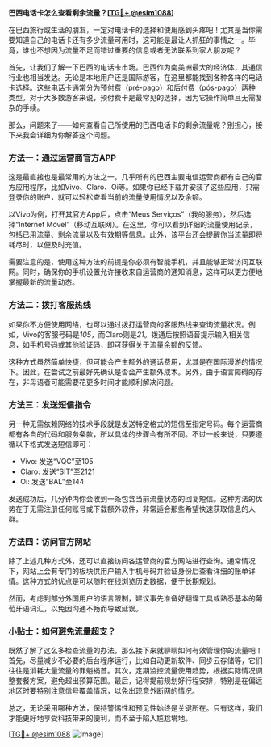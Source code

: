**巴西电话卡怎么查看剩余流量？[[TG💪+ @esim1088](https://t.me/s/esim1088)]**

在巴西旅行或生活的朋友，一定对电话卡的选择和使用感到头疼吧！尤其是当你需要知道自己的电话卡还有多少流量可用时，这可能是最让人抓狂的事情之一。毕竟，谁也不想因为流量不足而错过重要的信息或者无法联系到家人朋友呢？

首先，让我们了解一下巴西的电话卡市场。巴西作为南美洲最大的经济体，其通信行业也相当发达。无论是本地用户还是国际游客，在这里都能找到各种各样的电话卡选择。这些电话卡通常分为预付费（pré-pago）和后付费（pós-pago）两种类型。对于大多数游客来说，预付费卡是最常见的选择，因为它操作简单且无需复杂的手续。

那么，问题来了——如何查看自己所使用的巴西电话卡的剩余流量呢？别担心，接下来我会详细为你解答这个问题。

### 方法一：通过运营商官方APP

这是最直接也是最常用的方法之一。几乎所有的巴西主要电信运营商都有自己的官方应用程序，比如Vivo、Claro、Oi等。如果你已经下载并安装了这些应用，只需登录你的账户，就可以轻松查看当前的流量使用情况以及余额。

以Vivo为例，打开其官方App后，点击“Meus Serviços”（我的服务），然后选择“Internet Móvel”（移动互联网）。在这里，你可以看到详细的流量使用记录，包括已用流量、剩余流量以及有效期等信息。此外，该平台还会提醒你当流量即将耗尽时，以便及时充值。

需要注意的是，使用这种方法的前提是你必须有智能手机，并且能够正常访问互联网。同时，确保你的手机设置允许接收来自运营商的通知消息，这样可以更方便地掌握最新的流量动态。

### 方法二：拨打客服热线

如果你不方便使用网络，也可以通过拨打运营商的客服热线来查询流量状况。例如，Vivo的客服号码是*105*，而Claro则是*21*。拨通后按照语音提示输入相关信息，如手机号码或其他验证码，即可获得关于流量余额的反馈。

这种方式虽然简单快捷，但可能会产生额外的通话费用，尤其是在国际漫游的情况下。因此，在尝试之前最好先确认是否会产生额外成本。另外，由于语言障碍的存在，非母语者可能需要花更多时间才能顺利解决问题。

### 方法三：发送短信指令

另一种无需依赖网络的技术手段就是发送特定格式的短信至指定号码。每个运营商都有各自的代码和服务条款，所以具体的步骤会有所不同。不过一般来说，只要遵循以下格式发送短信即可：

- Vivo: 发送“VQC”至105
- Claro: 发送“SIT”至2121
- Oi: 发送“BAL”至144

发送成功后，几分钟内你会收到一条包含当前流量状态的回复短信。这种方法的优势在于无需注册任何账号或下载额外软件，非常适合那些希望快速获取信息的人群。

### 方法四：访问官方网站

除了上述几种方式外，还可以直接访问各运营商的官方网站进行查询。通常情况下，网站上会有专门的板块供用户输入手机号码并验证身份后查看详细的账单详情。这种方式的优点是可以随时在线浏览历史数据，便于长期规划。

然而，考虑到部分外国用户的语言限制，建议事先准备好翻译工具或熟悉基本的葡萄牙语词汇，以免因沟通不畅而导致延误。

### 小贴士：如何避免流量超支？

既然了解了这么多检查流量的办法，那么接下来就聊聊如何有效管理你的流量吧！首先，尽量减少不必要的后台程序运行，比如自动更新软件、同步云存储等，它们往往是消耗大量流量的罪魁祸首。其次，定期监控流量使用趋势，根据实际情况调整套餐方案，避免超出预算范围。最后，记得提前规划好行程安排，特别是在偏远地区时要特别注意信号覆盖情况，以免出现意外断网的情况。

总之，无论采用哪种方法，保持警惕性和预见性始终是关键所在。只有这样，我们才能更好地享受科技带来的便利，而不至于陷入尴尬境地。

[[TG💪+ @esim1088](https://t.me/s/esim1088) ![Image](https://i.postimg.cc/4NQfJmqS/Snipaste-2025-05-13-00-14-12.png)]